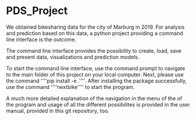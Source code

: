 # PDS_Project
 
We obtained bikesharing data for the city of Marburg in 2019. For analysis and prediction based on this data, a python project providing a command line interface is the outcome.

The command line interface provides the possibility to create, load, save and present data, visualizations and prediction models.

To start the command line interface, use the command prompt to navigate to the main folder of this project on your local computer. Next, please use the command ''''pip install -e .''''. After installing the package successfully, use the command ''''nextbike'''' to start the program.

A much more detailed explanation of the navigation in the menu of the of the program and usage of all the different possibilites is provided in the user manual, provided in this git repository, too.

